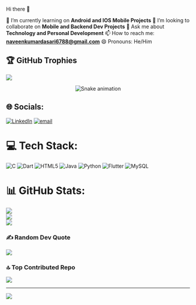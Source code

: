 Hi there 👋 

🌱 I’m currently learning on **Android and IOS Mobile Projects**
👯 I’m looking to collaborate on **Mobile and Backend Dev Projects**
💬 Ask me about **Technology and Personal Development**
📫 How to reach me: **naveenkumardasari6788@gmail.com**
😄 Pronouns: He/Him

## 🏆 GitHub Trophies
![](https://github-profile-trophy.vercel.app/?username=23MHCQ05234&theme=radical&no-frame=false&no-bg=true&margin-w=4)

<!-- Snake Game Repo View -->

<div align="center">
  <img src="https://profile-readme-generator.com/assets/snake.svg" alt="Snake animation" />
</div>

## 🌐 Socials:
[![LinkedIn](https://img.shields.io/badge/LinkedIn-%230077B5.svg?logo=linkedin&logoColor=white)](https://linkedin.com/in/https://www.linkedin.com/in/naveen-kumar-dasari-582443330/) [![email](https://img.shields.io/badge/Email-D14836?logo=gmail&logoColor=white)](mailto:naveenkumardasari6788@gmail.com) 

# 💻 Tech Stack:
![C](https://img.shields.io/badge/c-%2300599C.svg?style=for-the-badge&logo=c&logoColor=white) ![Dart](https://img.shields.io/badge/dart-%230175C2.svg?style=for-the-badge&logo=dart&logoColor=white) ![HTML5](https://img.shields.io/badge/html5-%23E34F26.svg?style=for-the-badge&logo=html5&logoColor=white) ![Java](https://img.shields.io/badge/java-%23ED8B00.svg?style=for-the-badge&logo=openjdk&logoColor=white) ![Python](https://img.shields.io/badge/python-3670A0?style=for-the-badge&logo=python&logoColor=ffdd54) ![Flutter](https://img.shields.io/badge/Flutter-%2302569B.svg?style=for-the-badge&logo=Flutter&logoColor=white) ![MySQL](https://img.shields.io/badge/mysql-4479A1.svg?style=for-the-badge&logo=mysql&logoColor=white) 

# 📊 GitHub Stats:
![](https://github-readme-stats.vercel.app/api?username=23MHCQ05234&theme=dark&hide_border=false&include_all_commits=true&count_private=false)<br/>
![](https://nirzak-streak-stats.vercel.app/?user=23MHCQ05234&theme=dark&hide_border=false)<br/>
![](https://github-readme-stats.vercel.app/api/top-langs/?username=23MHCQ05234&theme=dark&hide_border=false&include_all_commits=true&count_private=false&layout=compact)

### ✍️ Random Dev Quote
![](https://quotes-github-readme.vercel.app/api?type=horizontal&theme=radical)

### 🔝 Top Contributed Repo
![](https://github-contributor-stats.vercel.app/api?username=23MHCQ05234&limit=5&theme=dark&combine_all_yearly_contributions=true)

---
[![](https://visitcount.itsvg.in/api?id=23MHCQ05234&icon=0&color=0)](https://visitcount.itsvg.in)

<!-- Proudly created with GPRM ( https://gprm.itsvg.in ) -->
